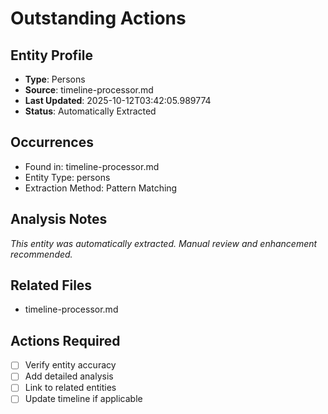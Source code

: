 # Outstanding Actions

## Entity Profile
- **Type**: Persons
- **Source**: timeline-processor.md
- **Last Updated**: 2025-10-12T03:42:05.989774
- **Status**: Automatically Extracted

## Occurrences
- Found in: timeline-processor.md
- Entity Type: persons
- Extraction Method: Pattern Matching

## Analysis Notes
*This entity was automatically extracted. Manual review and enhancement recommended.*

## Related Files
- timeline-processor.md

## Actions Required
- [ ] Verify entity accuracy
- [ ] Add detailed analysis
- [ ] Link to related entities
- [ ] Update timeline if applicable
